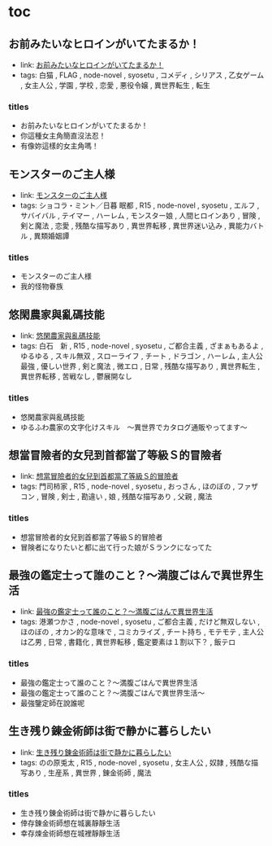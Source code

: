 # toc

## お前みたいなヒロインがいてたまるか！

- link: [お前みたいなヒロインがいてたまるか！](%E3%81%8A%E5%89%8D%E3%81%BF%E3%81%9F%E3%81%84%E3%81%AA%E3%83%92%E3%83%AD%E3%82%A4%E3%83%B3%E3%81%8C%E3%81%84%E3%81%A6%E3%81%9F%E3%81%BE%E3%82%8B%E3%81%8B%EF%BC%81/)
- tags: 白猫 , FLAG , node-novel , syosetu , コメディ , シリアス , 乙女ゲーム , 女主人公 , 学園 , 学校 , 恋愛 , 悪役令嬢 , 異世界転生 , 転生

### titles

- お前みたいなヒロインがいてたまるか！
- 你這種女主角簡直沒法忍！
- 有像妳這樣的女主角嗎！

## モンスターのご主人様

- link: [モンスターのご主人様](%E3%83%A2%E3%83%B3%E3%82%B9%E3%82%BF%E3%83%BC%E3%81%AE%E3%81%94%E4%B8%BB%E4%BA%BA%E6%A7%98/)
- tags: ショコラ・ミント／日暮 眠都 , R15 , node-novel , syosetu , エルフ , サバイバル , テイマー , ハーレム , モンスター娘 , 人間ヒロインあり , 冒険 , 剣と魔法 , 恋愛 , 残酷な描写あり , 異世界転移 , 異世界迷い込み , 異能力バトル , 異類婚姻譚

### titles

- モンスターのご主人様
- 我的怪物眷族

## 悠閑農家與亂碼技能

- link: [悠閑農家與亂碼技能](%E6%82%A0%E9%96%91%E8%BE%B2%E5%AE%B6%E8%88%87%E4%BA%82%E7%A2%BC%E6%8A%80%E8%83%BD/)
- tags: 白石　新 , R15 , node-novel , syosetu , ご都合主義 , ざまぁもあるよ , ゆるゆる , スキル無双 , スローライフ , チート , ドラゴン , ハーレム , 主人公最強 , 優しい世界 , 剣と魔法 , 微エロ , 日常 , 残酷な描写あり , 異世界転生 , 異世界転移 , 苦戦なし , 鬱展開なし

### titles

- 悠閑農家與亂碼技能
- ゆるふわ農家の文字化けスキル　～異世界でカタログ通販やってます～

## 想當冒險者的女兒到首都當了等級Ｓ的冒險者

- link: [想當冒險者的女兒到首都當了等級Ｓ的冒險者](%E6%83%B3%E7%95%B6%E5%86%92%E9%9A%AA%E8%80%85%E7%9A%84%E5%A5%B3%E5%85%92%E5%88%B0%E9%A6%96%E9%83%BD%E7%95%B6%E4%BA%86%E7%AD%89%E7%B4%9A%EF%BC%B3%E7%9A%84%E5%86%92%E9%9A%AA%E8%80%85/)
- tags: 門司柿家 , R15 , node-novel , syosetu , おっさん , ほのぼの , ファザコン , 冒険 , 剣士 , 勘違い , 娘 , 残酷な描写あり , 父親 , 魔法

### titles

- 想當冒險者的女兒到首都當了等級Ｓ的冒險者
- 冒険者になりたいと都に出て行った娘がＳランクになってた

## 最強の鑑定士って誰のこと？～満腹ごはんで異世界生活

- link: [最強の鑑定士って誰のこと？～満腹ごはんで異世界生活](%E6%9C%80%E5%BC%B7%E3%81%AE%E9%91%91%E5%AE%9A%E5%A3%AB%E3%81%A3%E3%81%A6%E8%AA%B0%E3%81%AE%E3%81%93%E3%81%A8%EF%BC%9F%EF%BD%9E%E6%BA%80%E8%85%B9%E3%81%94%E3%81%AF%E3%82%93%E3%81%A7%E7%95%B0%E4%B8%96%E7%95%8C%E7%94%9F%E6%B4%BB/)
- tags: 港瀬つかさ , node-novel , syosetu , ご都合主義 , だけど無双しない , ほのぼの , オカン的な意味で , コミカライズ , チート持ち , モテモテ , 主人公は乙男 , 日常 , 書籍化 , 異世界転移 , 鑑定要素は１割以下？ , 飯テロ

### titles

- 最強の鑑定士って誰のこと？～満腹ごはんで異世界生活
- 最強の鑑定士って誰のこと？～満腹ごはんで異世界生活～
- 最強鑒定師在說誰呢

## 生き残り錬金術師は街で静かに暮らしたい

- link: [生き残り錬金術師は街で静かに暮らしたい](%E7%94%9F%E3%81%8D%E6%AE%8B%E3%82%8A%E9%8C%AC%E9%87%91%E8%A1%93%E5%B8%AB%E3%81%AF%E8%A1%97%E3%81%A7%E9%9D%99%E3%81%8B%E3%81%AB%E6%9A%AE%E3%82%89%E3%81%97%E3%81%9F%E3%81%84/)
- tags: のの原兎太 , R15 , node-novel , syosetu , 女主人公 , 奴隷 , 残酷な描写あり , 生産系 , 異世界 , 錬金術師 , 魔法

### titles

- 生き残り錬金術師は街で静かに暮らしたい
- 倖存錬金術師想在城裏靜靜生活
- 幸存煉金術師想在城裡靜靜生活
